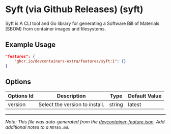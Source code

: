 
# Syft (via Github Releases) (syft)

Syft is A CLI tool and Go library for generating a Software Bill of Materials (SBOM) from container images and filesystems.

## Example Usage

```json
"features": {
    "ghcr.io/devcontainers-extra/features/syft:1": {}
}
```

## Options

| Options Id | Description | Type | Default Value |
|-----|-----|-----|-----|
| version | Select the version to install. | string | latest |



---

_Note: This file was auto-generated from the [devcontainer-feature.json](devcontainer-feature.json).  Add additional notes to a `NOTES.md`._
